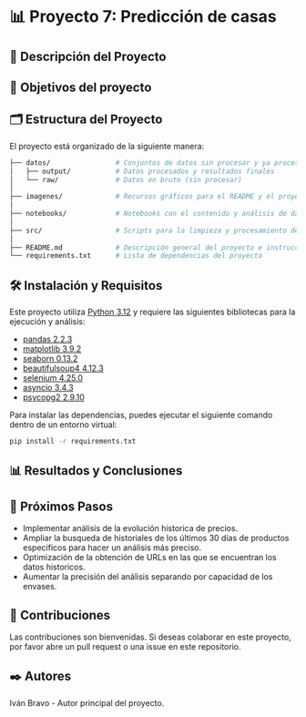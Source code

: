 # 📊 Proyecto 7: Predicción de casas

## 📖 Descripción del Proyecto

## 🎯 Objetivos del proyecto

## 🗂️ Estructura del Proyecto

El proyecto está organizado de la siguiente manera:

```bash
├── datos/                # Conjuntos de datos sin procesar y ya procesados
│   ├── output/           # Datos procesados y resultados finales
│   └── raw/              # Datos en bruto (sin procesar)
│
├── imagenes/             # Recursos gráficos para el README y el proyecto
│
├── notebooks/            # Notebooks con el contenido y análisis de datos
│
├── src/                  # Scripts para la limpieza y procesamiento de datos
│
├── README.md             # Descripción general del proyecto e instrucciones
└── requirements.txt      # Lista de dependencias del proyecto
```

## 🛠️ Instalación y Requisitos

Este proyecto utiliza [Python 3.12](https://docs.python.org/3.12/) y requiere las siguientes bibliotecas para la ejecución y análisis:

- [pandas 2.2.3](https://pandas.pydata.org/docs/)
- [matplotlib 3.9.2](https://matplotlib.org/stable/index.html)
- [seaborn 0.13.2](https://seaborn.pydata.org/tutorial.html)
- [beautifulsoup4 4.12.3](https://www.crummy.com/software/BeautifulSoup/bs4/doc/)
- [selenium 4.25.0](https://www.selenium.dev/documentation/)
- [asyncio 3.4.3](https://docs.python.org/3.12/library/asyncio.html)
- [psycopg2 2.9.10](https://www.psycopg.org/docs/)

Para instalar las dependencias, puedes ejecutar el siguiente comando dentro de un entorno virtual:

```bash
pip install -r requirements.txt
```

## 📊 Resultados y Conclusiones

## 🔄 Próximos Pasos

- Implementar análisis de la evolución historica de precios.
- Ampliar la busqueda de historiales de los últimos 30 días de productos especificos para hacer un análisis más preciso.
- Optimización de la obtención de URLs en las que se encuentran los datos historicos.
- Aumentar la precisión del análisis separando por capacidad de los envases.

## 🤝 Contribuciones

Las contribuciones son bienvenidas. Si deseas colaborar en este proyecto, por favor abre un pull request o una issue en este repositorio.

## ✒️ Autores

Iván Bravo - Autor principal del proyecto.